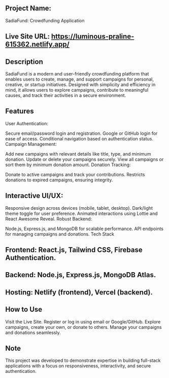 ## Project Name:
SadiaFund: Crowdfunding Application
## Live Site URL: https://luminous-praline-615362.netlify.app/
## Description
SadiaFund is a modern and user-friendly crowdfunding platform that enables users to create, manage, and support campaigns for personal, creative, or startup initiatives. Designed with simplicity and efficiency in mind, it allows users to explore campaigns, contribute to meaningful causes, and track their activities in a secure environment.

## Features
User Authentication:

Secure email/password login and registration.
Google or GitHub login for ease of access.
Conditional navigation based on authentication status.
Campaign Management:

Add new campaigns with relevant details like title, type, and minimum donation.
Update or delete your campaigns securely.
View all campaigns or sort them by minimum donation amount.
Donation Tracking:

Donate to active campaigns and track your contributions.
Restricts donations to expired campaigns, ensuring integrity.
## Interactive UI/UX:

Responsive design across devices (mobile, tablet, desktop).
Dark/light theme toggle for user preference.
Animated interactions using Lottie and React Awesome Reveal.
Robust Backend:

Node.js, Express.js, and MongoDB for scalable performance.
API endpoints for managing campaigns and donations.
Tech Stack
## Frontend: React.js, Tailwind CSS, Firebase Authentication.
## Backend: Node.js, Express.js, MongoDB Atlas.
## Hosting: Netlify (frontend), Vercel (backend).
## How to Use
Visit the Live Site.
Register or log in using email or Google/GitHub.
Explore campaigns, create your own, or donate to others.
Manage your campaigns and donations seamlessly.
## Note
This project was developed to demonstrate expertise in building full-stack applications with a focus on responsiveness, interactivity, and secure authentication.